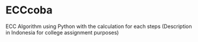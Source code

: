 # ECCcoba
ECC Algorithm using Python with the calculation for each steps (Description in Indonesia for college assignment purposes)

